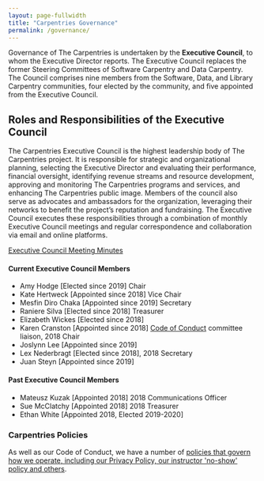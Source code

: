 ```yaml
---
layout: page-fullwidth
title: "Carpentries Governance"
permalink: /governance/
---
```


Governance of The Carpentries is undertaken by the **Executive Council**, to whom the Executive Director reports. The Executive Council replaces the former Steering Committees of Software Carpentry and Data Carpentry. The Council comprises nine members from the Software, Data, and Library Carpentry communities, four elected by the community, and five appointed from the Executive Council. 

## Roles and Responsibilities of the Executive Council

The Carpentries Executive Council is the highest leadership body of The Carpentries project. It is responsible for strategic and organizational planning, selecting the Executive Director and evaluating their performance, financial oversight, identifying revenue streams and resource development, approving and monitoring The Carpentries programs and services, and enhancing The Carpentries public image. Members of the council also serve as advocates and ambassadors for the organization, leveraging their networks to benefit the project’s reputation and fundraising. The Executive Council executes these responsibilities through a combination of monthly Executive Council meetings and regular correspondence and collaboration via email and online platforms.


[Executive Council Meeting Minutes](https://github.com/carpentries/executive-council-info/tree/master/minutes)
 
#### Current Executive Council Members

- Amy Hodge [Elected since 2019] Chair
- Kate Hertweck [Appointed since 2018] Vice Chair
- Mesfin Diro Chaka [Appointed since 2019] Secretary
- Raniere Silva [Elected since 2018] Treasurer
- Elizabeth Wickes [Elected since 2018]
- Karen Cranston [Appointed since 2018] [Code of Conduct](https://docs.carpentries.org/topic_folders/policies/code-of-conduct.html) committee liaison, 2018 Chair
- Joslynn Lee [Appointed since 2019] 
- Lex Nederbragt [Elected since 2018], 2018 Secretary
- Juan Steyn [Appointed since 2019]

#### Past Executive Council Members

- Mateusz Kuzak [Appointed 2018] 2018 Communications Officer
- Sue McClatchy [Appointed 2018] 2018 Treasurer
- Ethan White [Appointed 2018, Elected 2019-2020]


### Carpentries Policies

As well as our Code of Conduct, we have a number of [policies that govern how we operate, including our Privacy Policy, our instructor 'no-show' policy and others](https://docs.carpentries.org/topic_folders/policies/index.html). 
